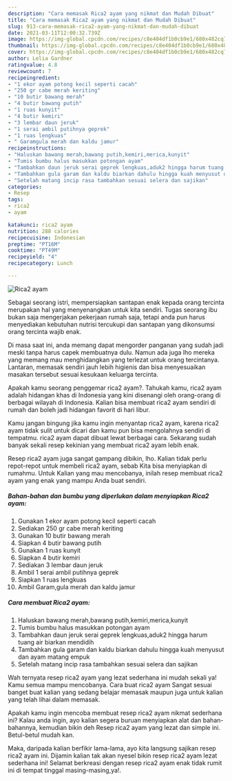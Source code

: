 ```yaml
---
description: "Cara memasak Rica2 ayam yang nikmat dan Mudah Dibuat"
title: "Cara memasak Rica2 ayam yang nikmat dan Mudah Dibuat"
slug: 913-cara-memasak-rica2-ayam-yang-nikmat-dan-mudah-dibuat
date: 2021-03-11T12:00:32.739Z
image: https://img-global.cpcdn.com/recipes/c8e404df1b0cb9e1/680x482cq70/rica2-ayam-foto-resep-utama.jpg
thumbnail: https://img-global.cpcdn.com/recipes/c8e404df1b0cb9e1/680x482cq70/rica2-ayam-foto-resep-utama.jpg
cover: https://img-global.cpcdn.com/recipes/c8e404df1b0cb9e1/680x482cq70/rica2-ayam-foto-resep-utama.jpg
author: Lelia Gardner
ratingvalue: 4.8
reviewcount: 7
recipeingredient:
- "1 ekor ayam potong kecil seperti cacah"
- "250 gr cabe merah keriting"
- "10 butir bawang merah"
- "4 butir bawang putih"
- "1 ruas kunyit"
- "4 butir kemiri"
- "3 lembar daun jeruk"
- "1 serai ambil putihnya geprek"
- "1 ruas lengkuas"
- " Garamgula merah dan kaldu jamur"
recipeinstructions:
- "Haluskan bawang merah,bawang putih,kemiri,merica,kunyit"
- "Tumis bumbu halus masukkan potongan ayam"
- "Tambahkan daun jeruk serai geprek lengkuas,aduk2 hingga harum tuang air biarkan mendidih"
- "Tambahkan gula garam dan kaldu biarkan dahulu hingga kuah menyusut dan ayam matang empuk"
- "Setelah matang incip rasa tambahkan sesuai selera dan sajikan"
categories:
- Resep
tags:
- rica2
- ayam

katakunci: rica2 ayam 
nutrition: 288 calories
recipecuisine: Indonesian
preptime: "PT16M"
cooktime: "PT49M"
recipeyield: "4"
recipecategory: Lunch

---
```



![Rica2 ayam](https://img-global.cpcdn.com/recipes/c8e404df1b0cb9e1/680x482cq70/rica2-ayam-foto-resep-utama.jpg)

Sebagai seorang istri, mempersiapkan santapan enak kepada orang tercinta merupakan hal yang menyenangkan untuk kita sendiri. Tugas seorang ibu bukan saja mengerjakan pekerjaan rumah saja, tetapi anda pun harus menyediakan kebutuhan nutrisi tercukupi dan santapan yang dikonsumsi orang tercinta wajib enak.

Di masa  saat ini, anda memang dapat mengorder panganan yang sudah jadi meski tanpa harus capek membuatnya dulu. Namun ada juga lho mereka yang memang mau menghidangkan yang terlezat untuk orang tercintanya. Lantaran, memasak sendiri jauh lebih higienis dan bisa menyesuaikan masakan tersebut sesuai kesukaan keluarga tercinta. 



Apakah kamu seorang penggemar rica2 ayam?. Tahukah kamu, rica2 ayam adalah hidangan khas di Indonesia yang kini disenangi oleh orang-orang di berbagai wilayah di Indonesia. Kalian bisa membuat rica2 ayam sendiri di rumah dan boleh jadi hidangan favorit di hari libur.

Kamu jangan bingung jika kamu ingin menyantap rica2 ayam, karena rica2 ayam tidak sulit untuk dicari dan kamu pun bisa mengolahnya sendiri di tempatmu. rica2 ayam dapat dibuat lewat berbagai cara. Sekarang sudah banyak sekali resep kekinian yang membuat rica2 ayam lebih enak.

Resep rica2 ayam juga sangat gampang dibikin, lho. Kalian tidak perlu repot-repot untuk membeli rica2 ayam, sebab Kita bisa menyiapkan di rumahmu. Untuk Kalian yang mau mencobanya, inilah resep membuat rica2 ayam yang enak yang mampu Anda buat sendiri.

<!--inarticleads1-->

##### Bahan-bahan dan bumbu yang diperlukan dalam menyiapkan Rica2 ayam:

1. Gunakan 1 ekor ayam potong kecil seperti cacah
1. Sediakan 250 gr cabe merah keriting
1. Gunakan 10 butir bawang merah
1. Siapkan 4 butir bawang putih
1. Gunakan 1 ruas kunyit
1. Siapkan 4 butir kemiri
1. Sediakan 3 lembar daun jeruk
1. Ambil 1 serai ambil putihnya geprek
1. Siapkan 1 ruas lengkuas
1. Ambil  Garam,gula merah dan kaldu jamur




<!--inarticleads2-->

##### Cara membuat Rica2 ayam:

1. Haluskan bawang merah,bawang putih,kemiri,merica,kunyit
1. Tumis bumbu halus masukkan potongan ayam
1. Tambahkan daun jeruk serai geprek lengkuas,aduk2 hingga harum tuang air biarkan mendidih
1. Tambahkan gula garam dan kaldu biarkan dahulu hingga kuah menyusut dan ayam matang empuk
1. Setelah matang incip rasa tambahkan sesuai selera dan sajikan




Wah ternyata resep rica2 ayam yang lezat sederhana ini mudah sekali ya! Kamu semua mampu mencobanya. Cara buat rica2 ayam Sangat sesuai banget buat kalian yang sedang belajar memasak maupun juga untuk kalian yang telah lihai dalam memasak.

Apakah kamu ingin mencoba membuat resep rica2 ayam nikmat sederhana ini? Kalau anda ingin, ayo kalian segera buruan menyiapkan alat dan bahan-bahannya, kemudian bikin deh Resep rica2 ayam yang lezat dan simple ini. Betul-betul mudah kan. 

Maka, daripada kalian berfikir lama-lama, ayo kita langsung sajikan resep rica2 ayam ini. Dijamin kalian tak akan nyesel bikin resep rica2 ayam lezat sederhana ini! Selamat berkreasi dengan resep rica2 ayam enak tidak rumit ini di tempat tinggal masing-masing,ya!.

